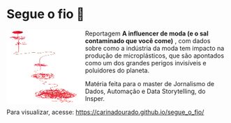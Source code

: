 # Segue o fio 🧵

<div>
   <img align="left" width="180" height="170" src='imagens/frame_all.png'>
   
   Reportagem <b>A influencer de moda (e o sal contaminado que você come)</b> , com dados sobre como a indústria da moda tem impacto na produção de microplásticos, que são apontados como um dos grandes perigos invisíveis e poluidores do planeta.<br>
   
   Matéria feita para o master de Jornalismo de Dados, Automação e Data Storytelling, do Insper.<br>
   
   Para visualizar, acesse: https://carinadourado.github.io/segue_o_fio/

</div>



